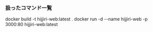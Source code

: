 ### 扱ったコマンド一覧
docker build -t hijjiri-web:latest .
docker run -d --name hijjiri-web -p 3000:80 hijjiri-web:latest
